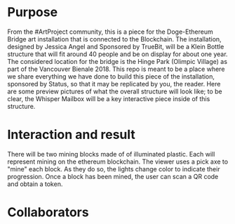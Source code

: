 # Purpose 
From the #ArtProject community, this is a piece for the Doge-Ethereum Bridge art installation that is connected to the Blockchain. The installation, designed by Jessica Angel and Sponsored by TrueBit, will be a Klein Bottle structure that will fit around 40 people and be on display for about one year. The considered location for the bridge is the Hinge Park (Olimpic Village) as part of the Vancouver Bienale 2018. This repo is meant to be a place where we share everything we have done to build this piece of the installation, sponsored by Status, so that it may be replicated by you, the reader. Here are some preview pictures of what the overall structure will look like; to be clear, the Whisper Mailbox will be a key interactive piece inside of this structure. 


# Interaction and result
There will be two mining blocks made of of illuminated plastic. Each will represent mining on the ethereum blockchain. The viewer uses a pick axe to "mine" each block. As they do so, the lights change color to indicate their progression. Once a block has been mined, the user can scan a QR code and obtain a token. 

# Collaborators 

